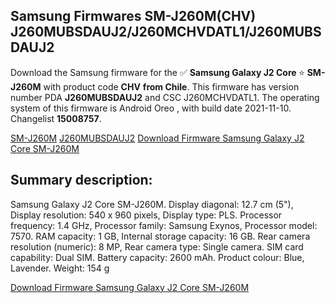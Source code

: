 <h2>Samsung Firmwares SM-J260M(CHV) J260MUBSDAUJ2/J260MCHVDATL1/J260MUBSDAUJ2</h2>
Download the Samsung firmware for the ✅ <strong>Samsung Galaxy J2 Core </strong> ⭐ <strong>SM-J260M</strong> with product code <strong>CHV</strong> <strong> from Chile</strong>. This firmware has version number PDA <strong>J260MUBSDAUJ2</strong> and CSC J260MCHVDATL1. The operating system of this firmware is Android Oreo , with build date 2021-11-10. Changelist <strong>15008757</strong>.


[SM-J260M](https://samfirm.shop/samsung/model/SM-J260M)
[J260MUBSDAUJ2](https://samfirm.shop/samsung/pda/J260MUBSDAUJ2)
[Download Firmware Samsung Galaxy J2 Core SM-J260M](https://samfirm.shop/samsung/firmware/473332)
<h2>Summary description:</h2>
<p>Samsung Galaxy J2 Core SM-J260M. Display diagonal: 12.7 cm (5"), Display resolution: 540 x 960 pixels, Display type: PLS. Processor frequency: 1.4 GHz, Processor family: Samsung Exynos, Processor model: 7570. RAM capacity: 1 GB, Internal storage capacity: 16 GB. Rear camera resolution (numeric): 8 MP, Rear camera type: Single camera. SIM card capability: Dual SIM. Battery capacity: 2600 mAh. Product colour: Blue, Lavender. Weight: 154 g</p>


[Download Firmware Samsung Galaxy J2 Core SM-J260M](https://samfirm.shop/samsung/firmware/473332)
